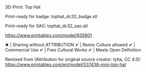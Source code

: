 3D-Print: Top Hat

Print-ready for badge: tophat_dc32_badge.stl

Print-ready for SAO: tophat_dc32_sao.stl

https://www.printables.com/model/935801

✖ | Sharing without ATTRIBUTION
✔ | Remix Culture allowed
✔ | Commercial Use
✔ | Free Cultural Works
✔ | Meets Open Definition

Remixed from (Attribution for original source creator: lytta, CC 4.0): https://www.printables.com/en/model/537438-mini-top-hat
